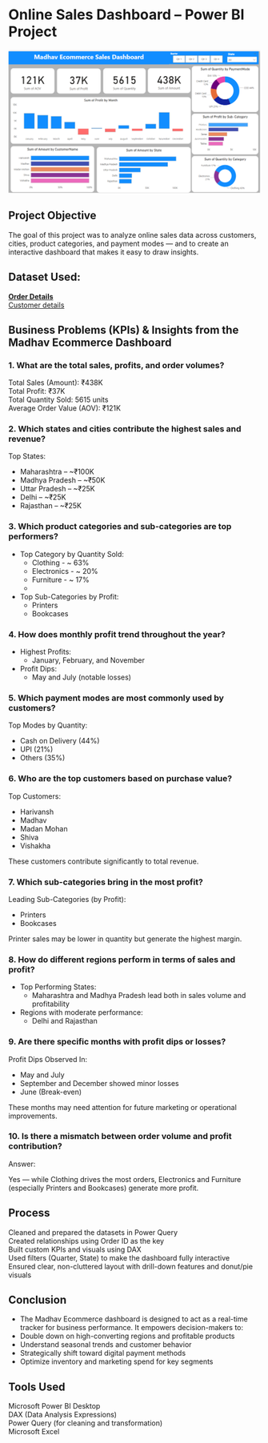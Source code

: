 # Online Sales Dashboard – Power BI Project
![Dashboard image](Dashboard.png)

## Project Objective
The goal of this project was to analyze online sales data across customers, cities, product categories, and payment modes — and to create an interactive dashboard that makes it easy to draw insights.

## Dataset Used: 
[**Order Details**](https://github.com/radhasiingh/Power-BI-Project-1/blob/main/Details.csv)\
[Customer details](https://github.com/radhasiingh/Power-BI-Project-1/blob/main/Orders.csv)

## Business Problems (KPIs) & Insights from the Madhav Ecommerce Dashboard

### 1. What are the total sales, profits, and order volumes?
Total Sales (Amount): ₹438K\
Total Profit: ₹37K\
Total Quantity Sold: 5615 units\
Average Order Value (AOV): ₹121K
  
### 2. Which states and cities contribute the highest sales and revenue?
Top States:
- Maharashtra – ~₹100K
- Madhya Pradesh – ~₹50K
- Uttar Pradesh – ~₹25K
- Delhi – ~₹25K
- Rajasthan – ~₹25K

### 3. Which product categories and sub-categories are top performers?
- Top Category by Quantity Sold:
  - Clothing - ~ 63%
  - Electronics - ~ 20%
  - Furniture - ~ 17%
  - 
- Top Sub-Categories by Profit:
  - Printers
  - Bookcases
    
### 4. How does monthly profit trend throughout the year?
- Highest Profits:
  - January, February, and November
- Profit Dips:
  - May and July (notable losses)

### 5. Which payment modes are most commonly used by customers?
Top Modes by Quantity:
  - Cash on Delivery (44%)
  - UPI (21%)
  - Others (35%)

### 6. Who are the top customers based on purchase value?
Top Customers:
  - Harivansh
  - Madhav
  - Madan Mohan
  - Shiva
  - Vishakha

These customers contribute significantly to total revenue.

### 7. Which sub-categories bring in the most profit?
Leading Sub-Categories (by Profit):
  - Printers
  - Bookcases

Printer sales may be lower in quantity but generate the highest margin.

### 8. How do different regions perform in terms of sales and profit?
- Top Performing States:
  - Maharashtra and Madhya Pradesh lead both in sales volume and profitability
- Regions with moderate performance:
  - Delhi and Rajasthan

### 9. Are there specific months with profit dips or losses?
Profit Dips Observed In:
  - May and July
  - September and December showed minor losses
  - June (Break-even)

These months may need attention for future marketing or operational improvements.

### 10. Is there a mismatch between order volume and profit contribution?
Answer:

Yes — while Clothing drives the most orders, Electronics and Furniture (especially Printers and Bookcases) generate more profit.

## Process   
Cleaned and prepared the datasets in Power Query\
Created relationships using Order ID as the key\
Built custom KPIs and visuals using DAX\
Used filters (Quarter, State) to make the dashboard fully interactive\
Ensured clear, non-cluttered layout with drill-down features and donut/pie visuals

## Conclusion
- The Madhav Ecommerce dashboard is designed to act as a real-time tracker for business performance. It empowers decision-makers to:
- Double down on high-converting regions and profitable products
- Understand seasonal trends and customer behavior
- Strategically shift toward digital payment methods
- Optimize inventory and marketing spend for key segments

## Tools Used
Microsoft Power BI Desktop\
DAX (Data Analysis Expressions)\
Power Query (for cleaning and transformation)\
Microsoft Excel

